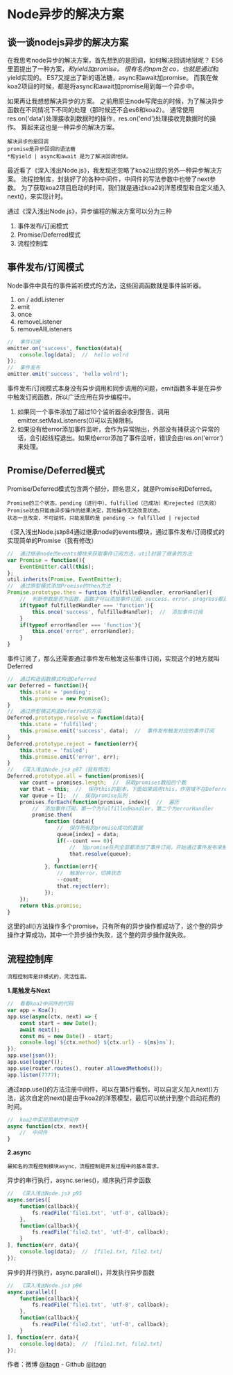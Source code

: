 ﻿# Node异步的解决方案

## 谈一谈nodejs异步的解决方案
在我思考node异步的解决方案，首先想到的是回调，如何解决回调地狱呢？ 
ES6里面提出了一种方案，*和yield加promise。 
很有名的npm包 co，也就是通过*和yield实现的。 
ES7又提出了新的语法糖，async和await加promise。 
而我在做koa2项目的时候，都是将async和await加promise用到每一个异步中。 

如果再让我想想解决异步的方案。 
之前用原生node写爬虫的时候，为了解决异步函数在不同情况下不同的处理（那时候还不会es6和koa2）。 
通常使用res.on('data')处理接收到数据时的操作，res.on('end')处理接收完数据时的操作。 
算起来这也是一种异步的解决方案。 

    解决异步的是回调  
    promise是异步回调的语法糖  
    *和yield | async和await 是为了解决回调地狱。 

最近看了《深入浅出Node.js》，我发现还忽略了koa2出现的另外一种异步解决方案。 
流程控制库，封装好了的各种中间件，中间件的写法参数中也带了next参数。 
为了获取koa2项目启动的时间，我们就是通过koa2的洋葱模型和自定义插入next()，来实现计时。 

通过《深入浅出Node.js》，异步编程的解决方案可以分为三种  

1. 事件发布/订阅模式
1. Promise/Deferred模式
1. 流程控制库
    
## 事件发布/订阅模式
Node事件中具有的事件监听模式的方法，这些回调函数就是事件监听器。

1. on / addListener
1. emit
1. once
1. removeListener
1. removeAllListeners

```javascript
//  事件订阅
emitter.on('success', function(data){
    console.log(data);  //  hello wolrd
});
//  事件发布
emitter.emit('success', 'hello wolrd');
```
事件发布/订阅模式本身没有异步调用和同步调用的问题，emit函数多半是在异步中触发订阅函数，所以广泛应用在异步编程中。

1. 如果同一个事件添加了超过10个监听器会收到警告，调用emitter.setMaxListeners(0)可以去掉限制。
1. 如果没有给error添加事件监听，会作为异常抛出，外部没有捕获这个异常的话，会引起线程退出。如果给error添加了事件监听，错误会由res.on('error')来处理。

## Promise/Deferred模式
Promise/Deferred模式包含两个部分，顾名思义，就是Promise和Deferred。

    Promise的三个状态，pending（进行中）、fulfilled（已成功）和rejected（已失败）
    Promise状态只能由异步操作的结果决定，其他操作无法改变状态。
    状态一旦改变，不可逆转，只能发展的是 pending -> fulfilled | rejected
    
《深入浅出Node.js》p84通过继承node的events模块，通过事件发布/订阅模式的实现简单的Promise（我有修改）
```javascript
//  通过继承node的events模块来获取事件订阅方法，util封装了继承的方法
var Promise = function(){
    EventEmitter.call(this);
};
util.inherits(Promise, EventEmitter);
//  通过原型模式添加Promise的then方法
Promise.prototype.then = funtion (fulfilledHandler, errorHandler){
    //  判断参数是否为函数，函数才可以添加事件订阅，success、error、progress都是继承得到的事件
    if(typeof fulfilledHandler === 'function'){
        this.once('success', fulfilledHandler);  //  添加事件订阅
    }
    if(typeof errorHandler === 'function'){
        this.once('error', errorHandler);
    }
}
```
事件订阅了，那么还需要通过事件发布触发这些事件订阅，实现这个的地方就叫Deferred
```javascript
//  通过构造函数模式构造Deferred
var Deferred = function(){
    this.state = 'pending';
    this.promise = new Promise();
}
//  通过原型模式构造Deferred的方法
Deferred.prototype.resolve = function(data){
    this.state = 'fulfilled';
    this.promise.emit('success', data);  //  事件发布触发对应的事件订阅
}
Deferred.prototype.reject = function(err){
    this.state = 'failed';
    this.promise.emit('error', err);
}
//  《深入浅出Node.js》 p87（我有修改）
Deferred.prototype.all = function(promises){
    var count = promises.length;  //  获取promises数组的个数
    var that = this;  //  保存this的副本，下面如果调用this，作用域不在Deferred了
    var queue = [];  //  保存promise队列
    promises.forEach(function(promise, index){  //  遍历
        //  添加事件订阅，第一个为fulfilledHandler，第二个为errorHandler
        promise.then(
            function (data){
                //  保存所有的promise成功的数据
                queue[index] = data;
                if(--count === 0){
                    //  当promise队列全部都添加了事件订阅，开始通过事件发布来触发
                    that.resolve(queue);
                }
            }, function(err){
                //  触发error，切换状态
                --count;
                that.reject(err);
            });
    });
    return this.promise;
}
```
这里的all()方法操作多个promise，只有所有的异步操作都成功了，这个整的异步操作才算成功，其中一个异步操作失败，这个整的异步操作就失败。
## 流程控制库

    流程控制库是非模式的，灵活性高。

**1.尾触发与Next**
```javascript
//  看看koa2中间件的代码
var app = Koa();
app.use(async(ctx, next) => {
    const start = new Date();
    await next();
    const ms = new Date() - start;
    console.log(`${ctx.method} ${ctx.url} - ${ms}ms`);
});
app.use(json());
app.use(logger());
app.use(router.routes(), router.allowedMethods());
app.listen(7777);
```
通过app.use()的方法注册中间件，可以在第5行看到，可以自定义加入next()方法，这次自定的next()是由于koa2的洋葱模型，最后可以统计到整个启动花费的时间。
```javascript
//  koa2中实现简单的中间件
async function(ctx, next){
    //  中间件
}
```
**2.async**

    最知名的流程控制模块async，流程控制是开发过程中的基本需求。

异步的串行执行，async.series()，顺序执行异步函数
```javascript
//  《深入浅出Node.js》 p95
async.series([
    function(callback){
        fs.readFile('file1.txt', 'utf-8', callback);
    },
    function(callback){
        fs.readFile('file2.txt', 'utf-8', callback);
    }
], function(err, data){
    console.log(data);  //  [file1.txt, file2.txt]
});
```
异步的并行执行，async.parallel()，并发执行异步函数
```javascript
//  《深入浅出Node.js》 p96
async.parallel([
    function(callback){
        fs.readFile('file1.txt', 'utf-8', callback);
    },
    function(callback){
        fs.readFile('file2.txt', 'utf-8', callback);
    }
], function(err, data){
    console.log(data);  //  [file1.txt, file2.txt]
});
```

作者：微博 [@itagn][1] - Github [@itagn][2]

[1]: https://weibo.com/p/1005053782707172
[2]: https://github.com/itagn
